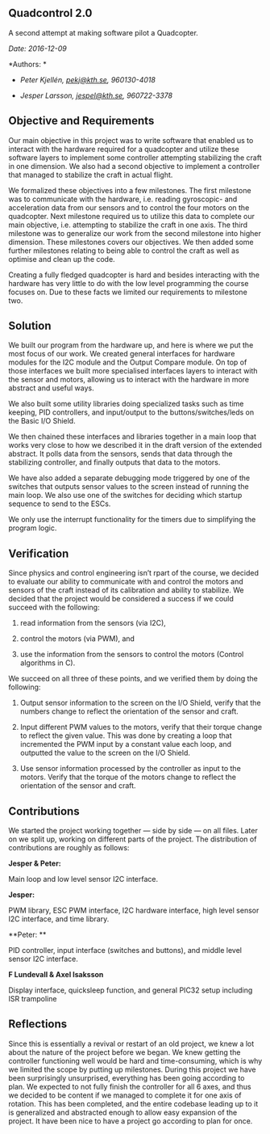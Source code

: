 ## **Quadcontrol 2.0**

A second attempt at making software pilot a Quadcopter.

*Date: 2016-12-09*

*Authors: *

* *Peter Kjellén, [pekj@kth.se](mailto:pekj@kth.se), 960130-4018*

* *Jesper Larsson, [jespel@kth.se](mailto:jespel@kth.se), 960722-3378*

## **Objective and Requirements**

Our main objective in this project was to write software that enabled us to interact with the hardware required for a quadcopter and utilize these software layers to implement some controller attempting stabilizing the craft in one dimension. We also had a second objective to implement a controller that managed to stabilize the craft in actual flight.

We formalized these objectives into a few milestones. The first milestone was to communicate with the hardware, i.e. reading gyroscopic- and acceleration data from our sensors and to control the four motors on the quadcopter. Next milestone required us to utilize this data to complete our main objective, i.e. attempting to stabilize the craft in one axis. The third milestone was to generalize our work from the second milestone into higher dimension. These milestones covers our objectives. We then added some further milestones relating to being able to control the craft as well as optimise and clean up the code.

Creating a fully fledged quadcopter is hard and besides interacting with the hardware has very little to do with the low level programming the course focuses on. Due to these facts we limited our requirements to milestone two.

## **Solution**

We built our program from the hardware up, and here is where we put the most focus of our work. We created general interfaces for hardware modules for the I2C module and the Output Compare module. On top of those interfaces we built more specialised interfaces layers to interact with the sensor and motors, allowing us to interact with the hardware in more abstract and useful ways.

We also built some utility libraries doing specialized tasks such as time keeping, PID controllers, and input/output to the buttons/switches/leds on the Basic I/O Shield.

We then chained these interfaces and libraries together in a main loop that works very close to how we described it in the draft version of the extended abstract. It polls data from the sensors, sends that data through the stabilizing controller, and finally outputs that data to the motors.

We have also added a separate debugging mode triggered by one of the switches that outputs sensor values to the screen instead of running the main loop. We also use one of the switches for deciding which startup sequence to send to the ESCs.

We only use the interrupt functionality for the timers due to simplifying the program logic.

## **Verification**

Since physics and control engineering isn’t rpart of the course, we decided to evaluate our ability to communicate with and control the motors and sensors of the craft instead of its calibration and ability to stabilize. We decided that the project would be considered a success if we could succeed with the following:

1. read information from the sensors (via I2C),

2. control the motors (via PWM), and

3. use the information from the sensors to control the motors (Control algorithms in C).

We succeed on all three of these points, and we verified them by doing the following:

1. Output sensor information to the screen on the I/O Shield, verify that the numbers change to reflect the orientation of the sensor and craft.

2. Input different PWM values to the motors, verify that their torque change to reflect the given value. This was done by creating a loop that incremented the PWM input by a constant value each loop, and outputted the value to the screen on the I/O Shield.

3. Use sensor information processed by the controller as input to the motors. Verify that the torque of the motors change to reflect the orientation of the sensor and craft.

## **Contributions**

We started the project working together — side by side — on all files. Later on we split up, working on different parts of the project. The distribution of contributions are roughly as follows:

**Jesper & Peter:**

Main loop and low level sensor I2C interface.

**Jesper:**

PWM library, ESC PWM interface, I2C hardware interface, high level sensor I2C interface, and time library.

**Peter: **

PID controller, input interface (switches and buttons), and middle level sensor I2C interface.

**F Lundevall & Axel Isaksson**

Display interface, quicksleep function, and general PIC32 setup including ISR trampoline

## **Reflections**

Since this is essentially a revival or restart of an old project, we knew a lot about the nature of the project before we began. We knew getting the controller functioning well would be hard and time-consuming, which is why we limited the scope by putting up milestones. During this project we have been surprisingly unsurprised, everything has been going according to plan. We expected to not fully finish the controller for all 6 axes, and thus we decided to be content if we managed to complete it for one axis of rotation. This has been completed, and the entire codebase leading up to it is generalized and abstracted enough to allow easy expansion of the project. It have been nice to have a project go according to plan for once.
